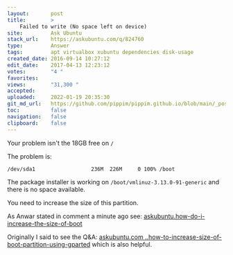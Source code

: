 ```yaml
---
layout:       post
title:        >
    Failed to write (No space left on device)
site:         Ask Ubuntu
stack_url:    https://askubuntu.com/q/824760
type:         Answer
tags:         apt virtualbox xubuntu dependencies disk-usage
created_date: 2016-09-14 10:27:12
edit_date:    2017-04-13 12:23:12
votes:        "4 "
favorites:    
views:        "31,300 "
accepted:     
uploaded:     2022-01-19 20:35:30
git_md_url:   https://github.com/pippim/pippim.github.io/blob/main/_posts/2016/2016-09-14-Failed-to-write-^No-space-left-on-device^.md
toc:          false
navigation:   false
clipboard:    false
---
```


Your problem isn't the 18GB free on `/`

The problem is:

``` 
/dev/sda1                  236M  226M     0 100% /boot
```

The package installer is working on `/boot/vmlinuz-3.13.0-91-generic` and there is no space available.

You need to increase the size of this partition.

As Anwar stated in comment a minute ago see: [askubuntu.how-do-i-increase-the-size-of-boot][1]

Originally I said to see the Q&A: [askubuntu.com ..how-to-increase-size-of-boot-partition-using-gparted][2] which is also helpful.


  [1]: https://askubuntu.com/questions/717698/how-do-i-increase-the-size-of-boot
  [2]: https://askubuntu.com/questions/671788/how-to-increase-size-of-boot-partition-using-gparted
